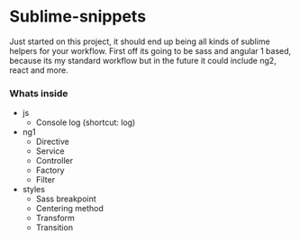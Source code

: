 Sublime-snippets
================


Just started on this project, it should end up being all kinds of sublime helpers for your workflow. First off its going to be sass and angular 1 based, because its my standard workflow but in the future it could include ng2, react and more.

### Whats inside

* js
	* Console log (shortcut: log)
* ng1
	* Directive
	* Service
	* Controller
	* Factory
	* Filter
* styles
	* Sass breakpoint
	* Centering method
	* Transform
	* Transition	 
 